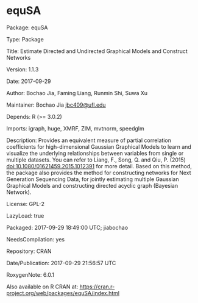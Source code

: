 # equSA

Package: equSA

Type: Package

Title: Estimate Directed and Undirected Graphical Models and Construct
        Networks
        
Version: 1.1.3

Date: 2017-09-29

Author: Bochao Jia, Faming Liang, Runmin Shi, Suwa Xu

Maintainer: Bochao Jia <jbc409@ufl.edu>

Depends: R (>= 3.0.2)

Imports: igraph, huge, XMRF, ZIM, mvtnorm, speedglm

Description: Provides an equivalent measure of partial correlation coefficients for high-dimensional Gaussian Graphical Models to learn and visualize the underlying relationships between variables from single or multiple datasets. You can refer to Liang, F., Song, Q. and Qiu, P. (2015) <doi:10.1080/01621459.2015.1012391> for more detail. Based on this method, the package also provides the method for constructing networks for Next Generation Sequencing Data, for jointly estimating multiple Gaussian Graphical Models and constructing directed acyclic graph (Bayesian Network).

License: GPL-2

LazyLoad: true

Packaged: 2017-09-29 18:49:00 UTC; jiabochao

NeedsCompilation: yes

Repository: CRAN

Date/Publication: 2017-09-29 21:56:57 UTC

RoxygenNote: 6.0.1

Also available on R CRAN at: https://cran.r-project.org/web/packages/equSA/index.html

